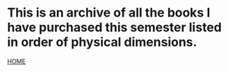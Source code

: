 # This is an archive of all the books I have purchased this semester listed in order of physical dimensions.

[HOME](https://hamishpayne.github.io/CODE-WORDS/)
